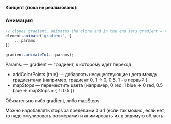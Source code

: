 **Концепт (пока не реализовано):**

### Анимация

```js
// clones gradient, animates the clone and in the end sets gradient = target
element.animate('gradient', {
	...params
})

gradient.animateTo(...params);
```

Params:
 — gradient — градиент, к которому идёт переход
 - addColorPoints (true) — добавлять несуществующие цвета между градиентами (например, градиент 0, 1 -> 0, 0.5, 1 - в первый )
 - mapStops — переместить цвета (например, 0 red, 1 blue -> 0 red, 0.5 blue => mapStops = { 1: 0.5 })

Обязательно либо gradient, либо mapStops

Можно надобавлять stops за пределами 0 и 1 (если так можно, если нет, то надо эмулировать размерами) и анимировать их в видимую область